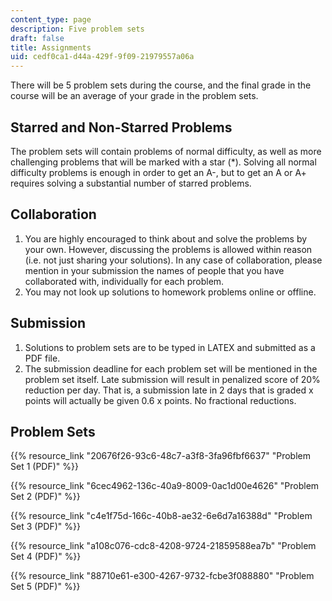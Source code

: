 ```yaml
---
content_type: page
description: Five problem sets
draft: false
title: Assignments
uid: cedf0ca1-d44a-429f-9f09-21979557a06a
---
```

There will be 5 problem sets during the course, and the final grade in the course will be an average of your grade in the problem sets. 

## Starred and Non-Starred Problems

The problem sets will contain problems of normal difficulty, as well as more challenging problems that will be marked with a star (\*). Solving all normal difficulty problems is enough in order to get an A-, but to get an A or A+ requires solving a substantial number of starred problems. 

## Collaboration

1. You are highly encouraged to think about and solve the problems by your own. However, discussing the problems is allowed within reason (i.e. not just sharing your solutions). In any case of collaboration, please mention in your submission the names of people that you have collaborated with, individually for each problem. 
2. You may not look up solutions to homework problems online or offline. 

## Submission

1. Solutions to problem sets are to be typed in LATEX and submitted as a PDF file. 
2. The submission deadline for each problem set will be mentioned in the problem set itself. Late submission will result in penalized score of 20% reduction per day. That is, a submission late in 2 days that is graded x points will actually be given 0.6 x points. No fractional reductions.

## Problem Sets

{{% resource_link "20676f26-93c6-48c7-a3f8-3fa96fbf6637" "Problem Set 1 (PDF)" %}}

{{% resource_link "6cec4962-136c-40a9-8009-0ac1d00e4626" "Problem Set 2 (PDF)" %}}

{{% resource_link "c4e1f75d-166c-40b8-ae32-6e6d7a16388d" "Problem Set 3 (PDF)" %}}

{{% resource_link "a108c076-cdc8-4208-9724-21859588ea7b" "Problem Set 4 (PDF)" %}}

{{% resource_link "88710e61-e300-4267-9732-fcbe3f088880" "Problem Set 5 (PDF)" %}}
